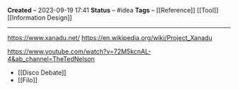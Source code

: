**Created** – 2023-09-19 17:41
**Status** – #idea
**Tags** – [[Reference]] [[Tool]] [[Information Design]]

---

https://www.xanadu.net/
https://en.wikipedia.org/wiki/Project_Xanadu

https://www.youtube.com/watch?v=72M5kcnAL-4&ab_channel=TheTedNelson
- [[Disco Debate]]
- [[Filo]]